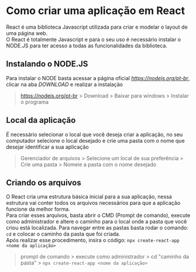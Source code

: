 # Como criar uma aplicação em React  
React é uma biblioteca Javascript utilizada para criar e modelar o layout de uma página web.  
O React é totalmente Javascript e para o seu uso é necessário instalar o NODE.JS para ter acesso a todas as funcionalidades da biblioteca.

## Instalando o NODE.JS  
Para instalar o NODE basta acessar a página oficial *https://nodejs.org/pt-br*, clicar na aba *DOWNLOAD* e realizar a instalação  
> https://nodejs.org/pt-br > Download > Baixar para windows > Instalar o programa  

## Local da aplicação  
É necessário selecionar o local que você deseja criar a aplicação, no seu computador selecione o local desejado e crie uma pasta com o nome que desejar identificar a sua aplicação  
> Gerenciador de arquivos > Selecione um local de sua preferência > Crie uma pasta > Nomeie a pasta com o nome desejado  

## Criando os arquivos  
O React cria uma estrutura básica inicial para a sua aplicação, nessa estrutura vai conter todos os arquivos necessários para que a aplicação funcione da melhor forma.  
Para criar esses arquivos, basta abrir o CMD (Prompt de comando), execute como administrador e altere o caminho para o local onde a pasta que você criou está localizada. Para navegar entre as pastas basta rodar o comando: `cd` e colocar o caminho da pasta que foi criada.  
Após realizar esse procedimento, insira o código: `npx create-react-app <nome da aplicação>`  
> prompt de comando > execute como administrador > cd "caminho da pasta"  > `npx create-react-app <nome da aplicação>`   

